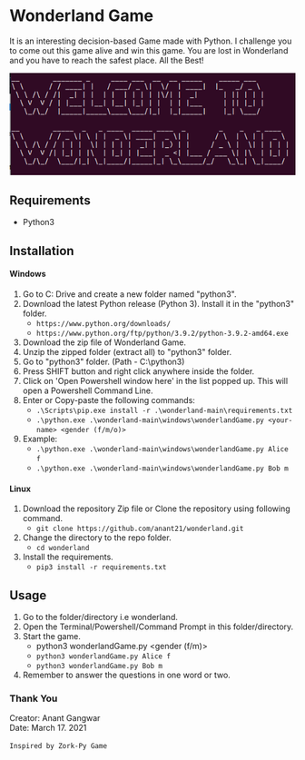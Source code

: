 # Wonderland Game
It is an interesting decision-based Game made with Python. I challenge you to come out this game alive and win this game. You are lost in Wonderland and you have to reach the safest place.
All the Best!

![alt text](https://github.com/anant21/wonderland/blob/af8ec060a01644dce0be7710c0955e14dc39a936/banner.png)

## Requirements
* Python3

## Installation
#### Windows
1. Go to C: Drive and create a new folder named "python3".
2. Download the latest Python release (Python 3). Install it in the "python3" folder.
   * `https://www.python.org/downloads/`
   * `https://www.python.org/ftp/python/3.9.2/python-3.9.2-amd64.exe`
2. Download the zip file of Wonderland Game.
3. Unzip the zipped folder (extract all) to "python3" folder.
4. Go to "python3" folder. (Path - C:\python3\)
5. Press SHIFT button and right click anywhere inside the folder.
6. Click on 'Open Powershell window here' in the list popped up. This will open a Powershell Command Line.
7. Enter or Copy-paste the following commands:
   * `.\Scripts\pip.exe install -r .\wonderland-main\requirements.txt`
   * `.\python.exe .\wonderland-main\windows\wonderlandGame.py <your-name> <gender (f/m/o)>`
8. Example:
   * `.\python.exe .\wonderland-main\windows\wonderlandGame.py Alice f`
   * `.\python.exe .\wonderland-main\windows\wonderlandGame.py Bob m`

#### Linux
1. Download the repository Zip file or Clone the repository using following command.
   * `git clone https://github.com/anant21/wonderland.git`
2. Change the directory to the repo folder.
   * `cd wonderland`
3. Install the requirements.
   * `pip3 install -r requirements.txt`

## Usage
1. Go to the folder/directory i.e wonderland.
2. Open the Terminal/Powershell/Command Prompt in this folder/directory.
3. Start the game.
   * python3 wonderlandGame.py <your-name> <gender (f/m)>
   * `python3 wonderlandGame.py Alice f`
   * `python3 wonderlandGame.py Bob m`
4. Remember to answer the questions in one word or two.


### Thank You

Creator: Anant Gangwar \
Date: March 17. 2021

`Inspired by Zork-Py Game`

